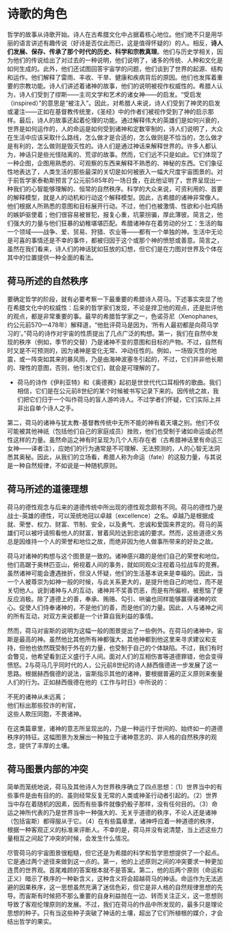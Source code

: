 # 诗歌的角色

哲学的故事从诗歌开始。诗人在古希腊文化中占据着核心地位。他们绝不只是用华丽的语言讲述有趣传说（好诗是否仅此而已，这是值得怀疑的）的人。相反，**诗人们发展、保存、传承了那个时代的历史、科学和宗教真理**。他们与历史学相关，因为他们的传说给出了对过去的一种说明，他们说明了，诸多的传统、人种和文化是如何生成的。此外，他们还试图回答宇宙学的问题，他们谈到了世界的起源、结构和运作。他们解释了雷雨、丰收、干旱、健康和疾病背后的原因。他们也发挥着重要的宗教功能。诗人们讲述着诸神的故事，他们的说明被视作权威性的。希腊人认为，诗人们受到了缪斯——主司文学和艺术的诸女神——的启发。“受启发（inspired）”的意思是“被注入”。因此，对希腊人来说，诗人们受到了神灵的启发或灌注——正如在基督教传统里，《圣经》中的作者们被视作受到了神的启示那样。最后，诗人的故事还起着伦理的功能。通过解释伟大的英雄们是如何兴衰的，世界是如何运作的，人的命运是如何受到诸神和定数宰制的，诗人们说明了，大众在生活中应该采取什么路线，怎么做才是合适的，怎么做则是不恰当的，怎么做才是有利的，怎么做则是毁灭性的。诗人们是通过神话来解释世界的。许多人都认为，神话只是些光怪陆离的、荒谬的故事。然而，它们远不只是如此。它们体现了一种企图，企图用熟悉的、可观察的东西来解释不熟悉的、神秘的东西。它们象征性地表达了，人类生活的那些最深的关切是如何被嵌入一幅大尺度宇宙图景的。对于前哲学家泰勒斯预言了公元前585年的一场日食，在此他证明了，世界呈现出一种我们的心智能够理解的、恒常的自然秩序。科学的大众来说，可资利用的、首要的解释模型，就是人的动机和行动这个解释模型。因此，古希腊的诸神非常像人。他们根据人所熟悉的意图和目标展开行动。不过，他们也被激情、性欲和小肚鸡肠的嫉妒驱使着；他们很容易被冒犯，报复心重，坑蒙拐骗，厚此薄彼。简言之，他们强大的力量与他们狂暴的幼稚堪堪匹配。希腊诸神存在着劳动的分工：生活的每一个领域——战争、爱、贸易、狩猎、农业等——都有一个单独的神。生活中无论是可喜的事情还是不幸的事件，都被归因于这个或那个神的愤怒或善意。简言之，虽然在我们看来，诗人们的神话犹如狂放的幻想，但它们是在力图对世界及个体在其中的位置提供一种全面的看法。

## 荷马所述的自然秩序

要确定哲学的阶段，就有必要考察一下最重要的希腊诗人荷马。下述事实突显了他在希腊文化中的权威性：后来的哲学家们发现，不论是捍卫他的观点，还是批评他的观点，都是非常重要的事。最早的希腊哲学家之一，色诺芬尼（Xenophanes, 约公元前570—478年）解释道，“他批评荷马是因为，‘所有人最初都是向荷马学习的’。”荷马的诗作对宇宙的性质提出了几点广泛的构想。第一，我们在自然中发现的秩序（例如，季节的交替）乃是诸神不变的意图和目标的产物。不过，自然有时又是不可预测的，因为诸神是变化无常、冲动任性的。例如，一场毁灭性的地震，或一阵突如其来的暴风雨，乃是由海神波塞冬引起的，不过，它们并非他长期的、理性的意图，否则，他引发它们，就会是可理解的了。

* 荷马的诗作《伊利亚特》和《奥德赛》起初是世世代代口耳相传的歌曲。我们相信，它们是在公元前8世纪的某个时候被书写记录下来的。因传统之故，我们把它们归于一个叫作荷马的盲人游吟诗人。不过学者们怀疑，它们实际上并非出自单个诗人之手。

第二，荷马的诸神与犹太教-基督教传统中无所不能的神有着天壤之别。他们不仅可能被其他神祇（包括他们自己的家庭成员）挫败，他们也受制于诸如命运或必然性这样的力量。虽然命运之神有时呈现为几个人形存在者（古希腊神话里有命运三女神——译者注），应她们的行为通常是不可理解、无法预测的，人的心智无法洞悉其奥秘。因此，从我们的立场看，希腊人称为命运（fate）的这股力量，与其说是一种自然规律，不如说是一种随机原则。

## 荷马所述的道德理想

荷马的德性观念与后来的道德传统中所出现的德性观念颇有不同。荷马的德性乃是战士-英雄的德性，可以笼统地冠以卓越（excellence）之名。卓越乃是根据成就、荣誉、权力、财富、节制、安全，以及勇气、忠诚和爱国来界定的。荷马的英雄们可以被吁请照看他人的财富，冒着风险达到忠诚的要求。然而，这些道德义务总是因维持一个人的荣誉和地位之故，而绝非因为他人做事所带来的好处之故。

荷马对诸神的构想与这个图景是一致的。诸神感兴趣的是他们自己的荣誉和地位。他们高踞于奥林匹亚山，俯视着人间的事务，就如同观众注视着马拉战车的竞赛。虽然诸神可能会遭遇挫折，但没人怀疑，他们的生活基本说来是幸福的。因此，当一个人被尊崇为如神一般的时候，与此关系更大的，是提升他自己的地位，而不是关切他人。说到诸神与人的互动，诸神并不奖善罚恶，而是有所偏袒，被惹恼了便反应消极。除了道德上的善，奉承、贿赂、勾引、哄骗也同样能够赢得诸神的欢心。促使人们侍奉诸神的，不是他们的善，而是他们的力量。因此，人与诸神之间的所有互动，对双方来说都是一个计算自我利益的事情。

然而，荷马对宙斯的说明为这幅一般的图景提出了一些例外。在荷马的诸神中，宙斯是最高的神。虽然他比其他所有神都强大，其他神都到他这里来寻求建议和支持，但他也依然既受制于外在的力量，也受制于自己的个体缺陷。不过，我们有时会瞥见，他希望看到正义盛行于人间。面对人们的互相伤害等道德罪错，他会变得愤怒。2与荷马几乎同时代的人，公元前8世纪的诗人赫西俄德进一步发展了这一思路。根据赫西俄德的说法，宙斯指示其他的诸神，要根据普遍的正义原则来衡量人们的行为。正如赫西俄德在他的《工作与时日》中所说的：

不死的诸神从未远离；  
他们标出那些狡诈的判官，  
这些人欺压同胞，不畏诸神。

在这类篇章里，诸神的意志所呈现出的，乃是一种运行于世间的、始终如一的道德秩序的特征。这幅图景为发展出一种独立于诸神意志的、非人格的自然秩序的观念，提供了丰厚的土壤。

## 荷马图景内部的冲突

简单而笼统地说，荷马及其他诗人为世界秩序确立了四点思想：（1）世界当中的有些事件是由有目的的、虽则经常反复无常的人类或神圣行动者引起的。（2）世界当中存在着随机的因素，因而有些事件就像扔骰子那样，没有任何目的。（3）命运之神所代表的乃是世界当中一种强大的、无关乎道德的秩序，不论人还是诸神（包括宙斯）都得服从于它。（4）在有些篇章里，诸神呼应着一种道德的秩序，根据一种客观正义的标准来评断人。不幸的是，荷马并没有说清楚，当上述这些力量相互之间起了冲突的时候，会发生什么情况。

尽管荷马的宇宙图景很粗糙，但它还是为希腊的科学和哲学思想提供了一个起点。它是通过两个途径来做到这一点的。第一，他的上述原则之间的冲突要求一种更加连贯的世界观。首尾难顾的答案根本就不是答案。第二，他的后两个原则（命运和正义）暗示了秩序的一种新含义，这种含义将会超越荷马的神话。命运作为无法逃避的因果秩序，这一思想虽然充满了迷信色彩，但它是非人格的自然规律思想的先导。而宙斯有时候把不那么重要的自身利益抛在一边、转而关注正义，这一思想则导致了客观伦理原则的发展。不过，我们在荷马的作品中所发现的，最多只是理论思想的种子。只有当这些种子突破了神话的土壤，超出了它们所植根的媒介，才会结出哲学的果实。